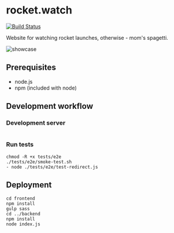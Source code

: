 # rocket.watch

[![Build Status](https://travis-ci.com/yasiupl/rocket.watch.svg?branch=master)](https://travis-ci.com/yasiupl/rocket.watch)

Website for watching rocket launches, otherwise - mom's spagetti.

![showcase](https://i.imgur.com/qJ6fE74.png)


## Prerequisites
- node.js
- npm (included with node)

## Development workflow
### Development server
```

```
### Run tests
```
chmod -R +x tests/e2e 
./tests/e2e/smoke-test.sh
- node ./tests/e2e/test-redirect.js
```
## Deployment
```
cd frontend
npm install
gulp sass
cd ../backend
npm install
node index.js
```